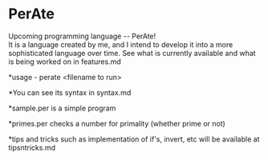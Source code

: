 # PerAte
Upcoming programming language -- PerAte!  
It is a language created by me, and I intend to develop it into a more sophisticated language over time. See what is currently available and what is being worked on in features.md

*usage - perate \<filename to run\>

*You can see its syntax in syntax.md  

*sample.per is a simple program  

*primes.per checks a number for primality (whether prime or not)

*tips and tricks such as implementation of if's, invert, etc will be available at tipsntricks.md
